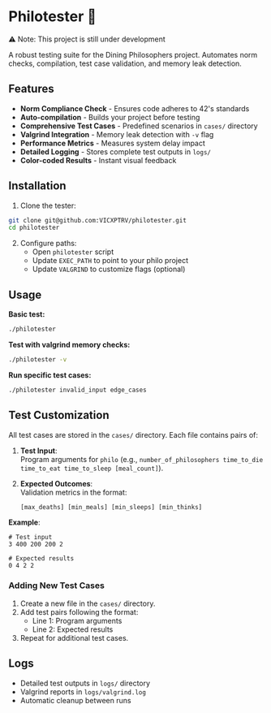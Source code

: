 # Philotester 🥢

⚠️ Note: This project is still under development

A robust testing suite for the Dining Philosophers project. Automates norm checks, compilation, test case validation, and memory leak detection.

<!-- ![Test Example](add png when done) -->

## Features

- **Norm Compliance Check** - Ensures code adheres to 42's standards
- **Auto-compilation** - Builds your project before testing
- **Comprehensive Test Cases** - Predefined scenarios in `cases/` directory
- **Valgrind Integration** - Memory leak detection with `-v` flag
- **Performance Metrics** - Measures system delay impact
- **Detailed Logging** - Stores complete test outputs in `logs/`
- **Color-coded Results** - Instant visual feedback

## Installation

1. Clone the tester:
```bash
git clone git@github.com:VICXPTRV/philotester.git
cd philotester
```

2. Configure paths:
   - Open `philotester` script
   - Update `EXEC_PATH` to point to your philo project
   - Update `VALGRIND` to customize flags (optional)

## Usage

**Basic test:**
```bash
./philotester
```

**Test with valgrind memory checks:**
```bash
./philotester -v
```

**Run specific test cases:**
```bash
./philotester invalid_input edge_cases
```

## Test Customization

All test cases are stored in the `cases/` directory. Each file contains pairs of:

1. **Test Input**:  
   Program arguments for `philo` (e.g., `number_of_philosophers time_to_die time_to_eat time_to_sleep [meal_count]`).

2. **Expected Outcomes**:  
   Validation metrics in the format:  
   ```
   [max_deaths] [min_meals] [min_sleeps] [min_thinks]
   ```

**Example**:
```text
# Test input
3 400 200 200 2

# Expected results
0 4 2 2
```

### Adding New Test Cases
1. Create a new file in the `cases/` directory.
2. Add test pairs following the format:
   - Line 1: Program arguments
   - Line 2: Expected results
3. Repeat for additional test cases.

## Logs

- Detailed test outputs in `logs/` directory
- Valgrind reports in `logs/valgrind.log`
- Automatic cleanup between runs
